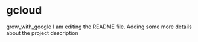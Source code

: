 # gcloud
grow_with_google
I am editing the README file. Adding some more details about the project description
